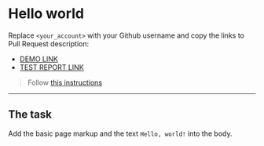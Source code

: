 # Hello world
Replace `<your_account>` with your Github username and copy the links to Pull Request description:
- [DEMO LINK](https://iryna-lelyk.github.io/layout_hello-world/)
- [TEST REPORT LINK](https://iryna-lelyk.github.io/layout_hello-world/report/html_report/)

> Follow [this instructions](https://mate-academy.github.io/layout_task-guideline/#how-to-solve-the-layout-tasks-on-github)
___

## The task
Add the basic page markup and the text `Hello, world!` into the body.
